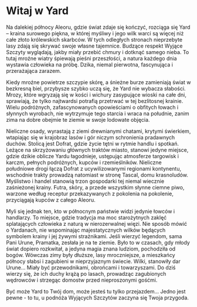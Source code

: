 # Witaj w Yard

Na dalekiej północy Aleoru, gdzie świat zdaje się kończyć, rozciąga się Yard – kraina surowego piękna, w której myśliwy i jego wilk warci są więcej niż całe złoto królewskich skarbców. W tych odległych stronach nieprzebyte lasy zdają się skrywać swoje własne tajemnice. Budzące respekt Wyjące Szczyty wyglądają, jakby miały przebić chmury i dotknąć samego nieba. To tutaj mroźne wiatry śpiewają pieśni przeszłości, a natura każdego dnia wystawia człowieka na próbę. Dzika, niemal pierwotna, fascynująca i przerażająca zarazem.

Kiedy mroźne powietrze szczypie skórę, a śnieżne burze zamieniają świat w bezkresną biel, przybysze szybko uczą się, że Yard nie wybacza słabości. Mrozy, które wgryzają się w kości i wichury zasypujące wioski na całe dni, sprawiają, że tylko najtwardsi potrafią przetrwać w tej bezlitosnej krainie. Wielu podróżnych, zafascynowanych opowieściami o obfitych łowach i słynnych wyrobach, nie wytrzymuje tego starcia i wraca na południe, zanim zima na dobre obejmie te ziemie w swoje lodowate objęcia.

Nieliczne osady, wyrastają z ziemi drewnianymi chatami, krytymi świerkiem, wtapiając się w krajobraz lasów i gór niczym schronienia pradawnych duchów. Stolicą jest Dofrat, gdzie życie tętni w rytmie handlu i spotkań. Leżące na skrzyżowaniu głównych traktów miasto, stanowi jedyne miejsce, gdzie dzikie oblicze Yardu łagodnieje, ustępując atmosferze targowisk i karczm, pełnych podróżnych, kupców i rzemieślników. Nieliczne południowe drogi łączą Dofrat z ucywilizowanymi regionami kontynentu, wschodnie trakty prowadzą natomiast w stronę Tascal, domu krasnoludów. Myślistwo i handel stanowią trzon gospodarki tej niemal wiecznie zaśnieżonej krainy. Futra, skóry, a przede wszystkim słynne ciemne piwo, warzone według receptur przekazywanych z pokolenia na pokolenie, przyciągają kupców z całego Aleoru.

Myli się jednak ten, kto w północnym państwie widzi jedynie łowców i handlarzy. To miejsce, gdzie tradycja ma moc starożytnych zaklęć splatających człowieka z naturą w nierozerwalnej więzi. Nie sposób mówić o Yardanach, nie wspominając majestatycznych wilków będących symbolem krainy i jej żywymi strażnikami. Jeśli wierzyć legendom, sama Pani Urune, Pramatka, zesłała je na te ziemie. Było to w czasach, gdy młody świat dopiero rozkwitał, a jedyna magia znana ludziom, pochodziła od bogów. Wówczas zimy były dłuższe, lasy mroczniejsze, a mieszkańcy północy słabsi i zagubieni w nieprzyjaznym świecie. Wilki, stanowiły dar Urune... Miały być przewodnikami, obrońcami i towarzyszami. Do dziś wierzy się, że ich duchy krążą po lasach, prowadząc zagubionych wędrowców i strzegąc domostw przed nieproszonymi gośćmi.  

Być może Yard to Twój dom, może jesteś tu tylko przejazdem... Jedno jest pewne - to tu, u podnóża Wyjących Szczytów zaczyna się Twoja przygoda.


